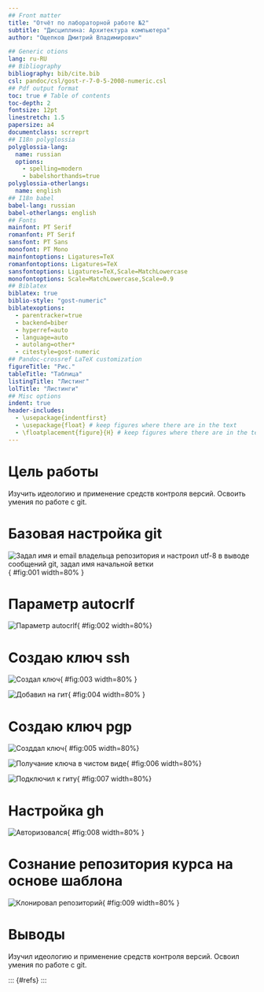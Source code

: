 ```yaml
---
## Front matter
title: "Отчёт по лабораторной работе №2"
subtitle: "Дисциплина: Архитектура компьютера"
author: "Ощепков Дмитрий Владимирович"

## Generic otions
lang: ru-RU
## Bibliography
bibliography: bib/cite.bib
csl: pandoc/csl/gost-r-7-0-5-2008-numeric.csl
## Pdf output format
toc: true # Table of contents
toc-depth: 2
fontsize: 12pt
linestretch: 1.5
papersize: a4
documentclass: scrreprt
## I18n polyglossia
polyglossia-lang:
  name: russian
  options:
	- spelling=modern
	- babelshorthands=true
polyglossia-otherlangs:
  name: english
## I18n babel
babel-lang: russian
babel-otherlangs: english
## Fonts
mainfont: PT Serif
romanfont: PT Serif
sansfont: PT Sans
monofont: PT Mono
mainfontoptions: Ligatures=TeX
romanfontoptions: Ligatures=TeX
sansfontoptions: Ligatures=TeX,Scale=MatchLowercase
monofontoptions: Scale=MatchLowercase,Scale=0.9
## Biblatex
biblatex: true
biblio-style: "gost-numeric"
biblatexoptions:
  - parentracker=true
  - backend=biber
  - hyperref=auto
  - language=auto
  - autolang=other*
  - citestyle=gost-numeric
## Pandoc-crossref LaTeX customization
figureTitle: "Рис."
tableTitle: "Таблица"
listingTitle: "Листинг"
lolTitle: "Листинги"
## Misc options
indent: true
header-includes:
  - \usepackage{indentfirst}
  - \usepackage{float} # keep figures where there are in the text
  - \floatplacement{figure}{H} # keep figures where there are in the text
---
```


# Цель работы

Изучить идеологию и применение средств контроля версий.
Освоить умения по работе с git.

# Базовая настройка git

![Задал имя и email владельца репозитория и настроил utf-8 в выводе сообщений git, задал имя начальной ветки](Images2/2.1.png){ #fig:001 width=80% }

# Параметр autocrlf

![Параметр autocrlf](Images2/2.2.png){ #fig:002 width=80%}

# Создаю ключ ssh

![Создал ключ](Images2/2.3.png){ #fig:003 width=80% }

![Добавил на гит](Images2/2.4.png){ #fig:004 width=80% }

# Создаю ключ pgp

![Созддал ключ](Images2/2.5.png){ #fig:005 width=80%}

![Получание ключа в чистом виде](Images2/2.6.png){ #fig:006 width=80%}

![Подключил к гиту](Images2/2.7.png){ #fig:007 width=80%}

# Настройка gh

![Авторизовался](Images2/2.8.png){ #fig:008 width=80% }

# Сознание репозитория курса на основе шаблона

![Клонировал репозиторий](Images2/2.9.png){ #fig:009 width=80% }

# Выводы

Изучил идеологию и применение средств контроля версий.
Освоил умения по работе с git.

::: {#refs}
:::

